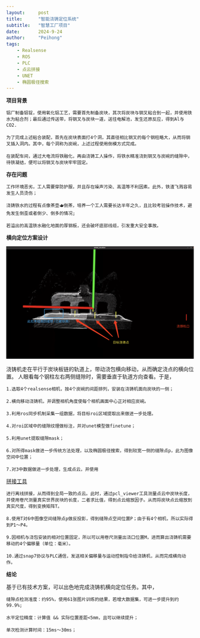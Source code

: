 ```yaml
---
layout:     post
title:      "智能浇铸定位系统"
subtitle:   "智慧工厂项目"
date:       2024-9-24
author:     "Peihong"
tags:
    - Realsense
    - ROS
    - PLC
    - 点云拼接
    - UNET
    - 椭圆极径搜索
---
```


**项目背景**

    铝厂制备铝锭，使用氧化铝工艺，需要首先制备炭块，其次将炭块与钢叉粘合到一起，并使用铁水为粘合剂；最后通过传送带，将钢叉与炭块一道，送往电解池，发生还原反应，得到Al与CO2.

    为了完成上述粘合装配，首先在炭块表面打4个洞，其直径相比钢叉的每个钢柱略大，从而将钢叉插入洞内。其中，每个洞称为炭碗，上述过程使用倒模方式完成。

    在装配车间，通过大电流将铁融化，再由浇铸工人操作，将铁水精准浇到钢叉与炭碗的缝隙中，待铁凝结，便可以将钢叉与炭块牢牢固定。

**存在问题**

    工作环境恶劣，工人需要穿防护服，并且存在噪声污染、高温等不利因素。此外，铁渣飞溅容易发生人员烫伤；

    浇铸铁水的过程有点像茶壶🫖倒茶，培养一个工人需要长达半年之久，且比较考验操作技术，避免发生倒歪或者倒少、倒多的情况;
    
    若溢出的高温铁水融化地面的厚钢板，还会破坏底部线缆，引发重大安全事故。

**横向定位方案设计**

![img](/img/qingtongxia_demo.jpg)

浇铸机走在平行于炭块板链的轨道上，带动浇包横向移动，从而确定浇点的横向位置。
    人眼看每个钢柱左右两侧缝隙时，需要垂直于轨道方向查看。于是，

    1.选取4个realsense相机，按4个炭碗的间距排列，安装在浇铸机面向炭块的一侧；

    2.横向移动浇铸机，并调整相机角度使每个相机画面中心正对相应炭碗。

    3.利用ros同步机制采集一组数据，将目标roi区域提取出来做进一步处理。

    4.对roi区域中的缝隙纹理做标注，并对unet模型做finetune；

    5.利用unet提取缝隙mask；

    6.对所得mask做进一步传统方法处理，以及椭圆极径搜索，得到较宽一侧的缝隙点p，此为图像空间中位置；

    7.对3中数据做进一步处理，生成点云，并使用
[拼接工具](https://github.com/BigJohnn/RTSTool)

    进行离线拼接，从而得到全局一致的点云。此时，通过pcl_viewer工具测量点云中炭块长度，并使用卷尺测量真实世界炭块的长度，二者求比值，得到点云缩放因子。从而将炭块点云缩放到真实尺度，得到变换矩阵T。

    8.使用T对6中图像空间缝隙点p做反投影，得到缝隙点空间位置P；由于有4个相机，所以实际得到P1～P4。

    9.因相机与浇包安装的相对位置固定，所以可以用卷尺测量出浇口位置M，进而算出浇铸机需要移动的4个偏移量（单位：毫米）。

    10.通过snap7协议与PLC通信，发送相关偏移量与运动控制指令给浇铸机，从而完成横向动作。

**结论**

基于已有技术方案，可以出色地完成浇铸机横向定位任务。其中，

    缝隙点检测准度：约95%，使用61张图片训练的结果，若增大数据集，可进一步提升到约99.9%;

    水平定位精度：计算值 && 实际位置差距<5mm，且可以继续提升；

    单次检测计算时间：15ms～30ms；
    

    